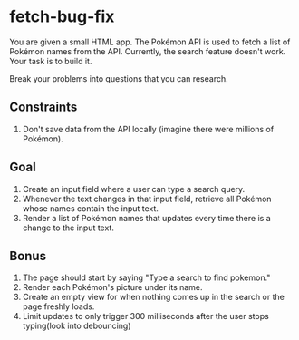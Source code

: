 # fetch-bug-fix

You are given a small HTML app. The Pokémon API is used to fetch a list of Pokémon names from the API. Currently, the search feature doesn't work. Your task is to build it.

Break your problems into questions that you can research.

## Constraints

1. Don't save data from the API locally (imagine there were millions of Pokémon).

## Goal

1. Create an input field where a user can type a search query.
2. Whenever the text changes in that input field, retrieve all Pokémon whose names contain the input text.
3. Render a list of Pokémon names that updates every time there is a change to the input text.

## Bonus

1. The page should start by saying "Type a search to find pokemon."
2. Render each Pokémon's picture under its name.
3. Create an empty view for when nothing comes up in the search or the page freshly loads.
4. Limit updates to only trigger 300 milliseconds after the user stops typing(look into debouncing)

